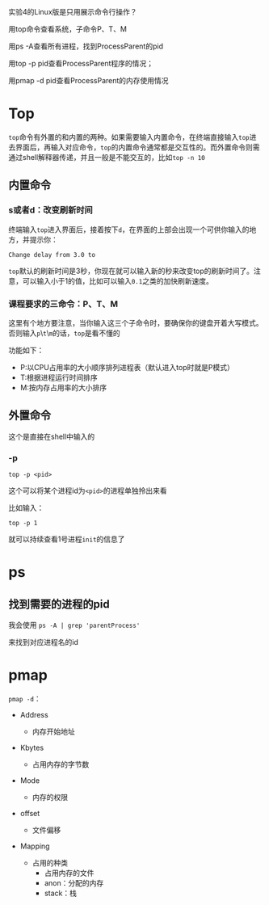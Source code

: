 实验4的Linux版是只用展示命令行操作？

用top命令查看系统，子命令P、T、M

用ps -A查看所有进程，找到ProcessParent的pid

用top -p pid查看ProcessParent程序的情况；

用pmap -d pid查看ProcessParent的内存使用情况


# Top

`top`命令有外置的和内置的两种。如果需要输入内置命令，在终端直接输入`top`进去界面后，再输入对应命令，`top`的内置命令通常都是交互性的。而外置命令则需通过shell解释器传递，并且一般是不能交互的，比如`top -n 10`

## 内置命令
### s或者d：改变刷新时间
终端输入`top`进入界面后，接着按下`d`，在界面的上部会出现一个可供你输入的地方，并提示你：

```
Change delay from 3.0 to
```

`top`默认的刷新时间是3秒，你现在就可以输入新的秒来改变top的刷新时间了。注意，可以输入小于1的值，比如可以输入`0.1`之类的加快刷新速度。

### 课程要求的三命令：P、T、M
这里有个地方要注意，当你输入这三个子命令时，要确保你的键盘开着大写模式。否则输入`p`\\`t`\\`m`的话，`top`是看不懂的

功能如下：
+ P:以CPU占用率的大小顺序排列进程表（默认进入top时就是P模式）
+ T:根据进程运行时间排序
+ M:按内存占用率的大小排序

## 外置命令
这个是直接在shell中输入的
### -p
```shell
top -p <pid>
```
这个可以将某个进程id为`<pid>`的进程单独拎出来看

比如输入：

`top -p 1`

就可以持续查看1号进程`init`的信息了

# ps
## 找到需要的进程的pid
我会使用
`ps -A | grep 'parentProcess'`

来找到对应进程名的id

# pmap
`pmap -d`：
+ Address
    + 内存开始地址

+ Kbytes
    + 占用内存的字节数

+ Mode
    + 内存的权限

+ offset
    + 文件偏移

+ Mapping
    + 占用的种类
        + 占用内存的文件
        + anon：分配的内存
        + stack：栈